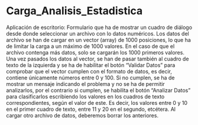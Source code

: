 # Carga_Analisis_Estadistica
Aplicación de escritorio: Formulario que ha de mostrar un cuadro de diálogo desde donde seleccionar un archivo con lo datos numéricos. Los datos del archivo se han de cargar en un vector (array) de 1000 posiciones, lo que ha de limitar la carga a un máximo de 1000 valores. En el caso de que el archivo contenga más datos, solo se cargarán los 1000 primeros valores. Una vez pasados los datos al vector, se han de pasar también al cuadro de texto de la izquierda y se ha de habilitar el botón “Validar Datos” para comprobar que el vector cumplen con el formato de datos, es decir, contiene únicamente números entre 0 y 100. Si no cumplen, se ha de mostrar un mensaje indicando el problema y no se ha de permitir  analizarlos, por el contrario si cumplen, se habilita el botón “Analizar Datos” para clasificarlos escribiendo los  valores en los cuadros de texto correspondientes, según el valor de este. Es decir, los valores entre 0 y 10 en el primer cuadro de texto, entre 11 y 20 en el segundo, etcétera. Al cargar otro archivo de datos, deberemos borrar los anteriores.
